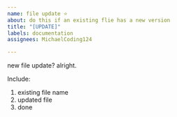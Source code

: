 ```yaml
---
name: file update ⭐️
about: do this if an existing flie has a new version
title: "[UPDATE]"
labels: documentation
assignees: MichaelCoding124

---
```


new file update? alright.

Include:

1. existing file name
2. updated file
3. done
